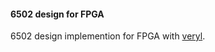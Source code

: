 #### 6502 design for FPGA
6502 design implemention for FPGA with [veryl](https://github.com/dalance/veryl).
